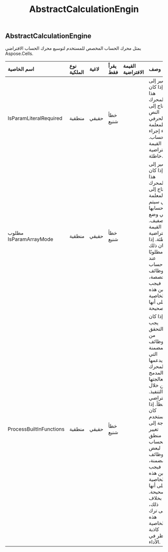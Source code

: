 ﻿---
title: AbstractCalculationEngin
second_title: Aspose.Cells Cloud Documen
type: docs
url: /ar/specification/model/abstractcalculationengine/
description: "Aspose.Cells مواصفات النموذج السحابي: AbstractCalculationEngine. تعامل بسهولة مع Excel ومستندات جداول البيانات الأخرى التي تحتوي على ميزات مثل الفتح والتوليد والتحرير والتقسيم والدمج والمقارنة والتحويل"
weight: 50
---
## **AbstractCalculationEngine**

 يمثل محرك الحساب المخصص للمستخدم لتوسيع محرك الحساب الافتراضي Aspose.Cells.

| اسم الخاصية| نوع الملكية| لاغية| يقرأ فقط| القيمة الافتراضية| وصف|
|:- |:- |:- |:- |:- |:- |
| IsParamLiteralRequired| منطقية| حقيقي| خطأ شنيع|| يشير إلى ما إذا كان هذا المحرك يحتاج إلى النص الحرفي للمعلمة أثناء إجراء الحساب. القيمة الافتراضية خاطئة.|
| مطلوب IsParamArrayMode| منطقية| حقيقي| خطأ شنيع|| يشير إلى ما إذا كان هذا المحرك يحتاج إلى المعلمة التي سيتم حسابها في وضع الصفيف. القيمة الافتراضية خاطئة. إذا كان ذلك مطلوبًا عند حساب الوظائف المخصصة، فيجب تعيين هذه الخاصية على أنها صحيحة.|
| ProcessBuiltInFunctions| منطقية| حقيقي| خطأ شنيع||ما إذا كان يجب التحقق من الوظائف المضمنة التي يدعمها المحرك المدمج ومعالجتها من خلال هذا التنفيذ. الافتراضي خطأ. إذا كان المستخدم بحاجة إلى تغيير منطق الحساب لبعض الوظائف المضمنة، فيجب تعيين هذه الخاصية على أنها صحيحة. بخلاف ذلك، يرجى ترك هذه الخاصية كاذبة للنظر في الأداء.|

